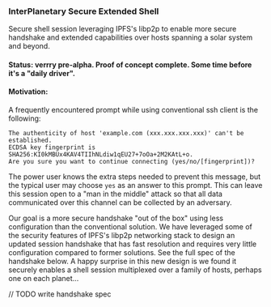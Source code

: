 ### InterPlanetary Secure Extended Shell

Secure shell session leveraging IPFS's libp2p to enable more secure handshake and extended capabilities over hosts spanning a solar system and beyond.

#### Status: verrry pre-alpha. Proof of concept complete. Some time before it's a "daily driver".

#### Motivation: 

A frequently encountered prompt while using conventional ssh client is the following:
```
The authenticity of host 'example.com (xxx.xxx.xxx.xxx)' can't be established.
ECDSA key fingerprint is SHA256:KI0kMBUx4KAV4TIIhNLdiw1qEU27+7oOa+2M2KAtL+o.
Are you sure you want to continue connecting (yes/no/[fingerprint])? 
```
The power user knows the extra steps needed to prevent this message, but the typical user may choose `yes` as an answer to this prompt. This can leave this session open to a "man in the middle" attack so that all data communicated over this channel can be collected by an adversary.

Our goal is a more secure handshake "out of the box" using less configuration than the conventional solution. We have leveraged some of the security features of IPFS's libp2p networking stack to design an updated session handshake that has fast resolution and requires very little configuration compared to former solutions. See the full spec of the handshake below. A happy surprise in this new design is we found it securely enables a shell session multiplexed over a family of hosts, perhaps one on each planet...


// TODO write handshake spec
